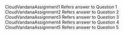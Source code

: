 CloudVandanaAssignment1 Refers answer to Question 1
CloudVandanaAssignment2 Refers answer to Question 2
CloudVandanaAssignment3 Refers answer to Question 3
CloudVandanaAssignment4 Refers answer to Question 4
CloudVandanaAssignment5 Refers answer to Question 5
